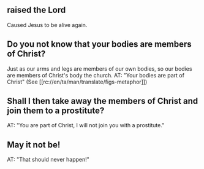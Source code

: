 ##  raised the Lord ##

Caused Jesus to be alive again.

## Do you not know that your bodies are members of Christ? ##

Just as our arms and legs are members of our own bodies, so our bodies are members of Christ's body the church. AT: "Your bodies are part of Christ" (See [[rc://en/ta/man/translate/figs-metaphor]])

## Shall I then take away the members of Christ and join them to a prostitute? ##

AT: "You are part of Christ, I will not join you with a prostitute."

## May it not be! ##

AT: "That should never happen!"